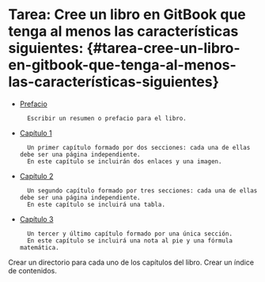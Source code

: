 # Tarea: Cree un libro en GitBook que tenga al menos las características siguientes: {#tarea-cree-un-libro-en-gitbook-que-tenga-al-menos-las-características-siguientes}

* [Prefacio](preface.md)



  ```
    Escribir un resumen o prefacio para el libro.

  ```

* [Capítulo 1](chapter1/chapter1.md)


  ```
    Un primer capítulo formado por dos secciones: cada una de ellas debe ser una página independiente.
    En este capítulo se incluirán dos enlaces y una imagen.

  ```

* [Capítulo 2](chapter2/chapter2.md)

  ```
    Un segundo capítulo formado por tres secciones: cada una de ellas debe ser una página independiente.
    En este capítulo se incluirá una tabla.

  ```

* [Capítulo 3](chapter3/chapter3.md)

  ```
    Un tercer y último capítulo formado por una única sección.
    En este capítulo se incluirá una nota al pie y una fórmula matemática.

  ```

Crear un directorio para cada uno de los capítulos del libro. Crear un índice de contenidos.

